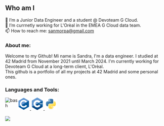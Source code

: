 <body>
  <h2>Who am I</h2>
  <div>
    <p>
      🌱 I’m a Junior Data Engineer and a student @ Devoteam G Cloud.<br/>
      🔭 I’m currnetly working for L'Orèal in the EMEA G Cloud data team.<br/>
      📫 How to reach me: <a href="mailto:sanmorpa@gmail.com">sanmorpa@gmail.com</a>
    </p>
    <p text_align="justify">
      <h3 align="left">About me:</h3>
      Welcome to my Github! Mi name is Sandra, I'm a data engineer. I studied at 42 Madrid from November 2021 until March 2024. I'm currently working for Devoteam G Cloud at a long-term client, L'Orèal.<br/>
      This github is a portfolio of all my projects at 42 Madrid and some personal ones.</p>
      <h3 align="left">Languages and Tools:</h3>
<p> <a href="https://www.gnu.org/software/bash/" target="_blank" rel="noreferrer"> <img align="left"  src="https://www.vectorlogo.zone/logos/gnu_bash/gnu_bash-icon.svg" alt="bash" width="40" height="40"/> </a> <a href="https://www.cprogramming.com/" target="_blank" rel="noreferrer"> <img src="https://raw.githubusercontent.com/devicons/devicon/master/icons/c/c-original.svg" alt="c" width="40" height="40"/> </a> <a href="https://www.w3schools.com/cpp/" target="_blank" rel="noreferrer"> <img src="https://raw.githubusercontent.com/devicons/devicon/master/icons/cplusplus/cplusplus-original.svg" alt="cplusplus" width="40" height="40"/> </a> <a href="https://www.python.org" target="_blank" rel="noreferrer"> <img src="https://raw.githubusercontent.com/devicons/devicon/master/icons/python/python-original.svg" alt="python" width="40" height="40"/> </a> </p>
       <p><a href="https://github.com/anuraghazra/github-readme-stats"><img align="center" src="https://github-readme-stats.vercel.app/api/top-langs/?username=sanmorpa&theme=vue-dark&hide_border=true&layout=compact&hide=Objective-C,Brainfuck,Roff"/></a></p>
  </div>
</body>
